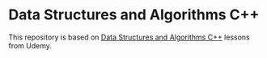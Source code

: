 # Data Structures and Algorithms C++

This repository is based on [Data Structures and Algorithms C++](https://www.udemy.com/course/data-structures-algorithms-cpp/) lessons from Udemy. 


